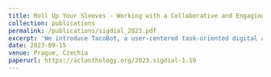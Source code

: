 ```yaml
---
title: Roll Up Your Sleeves - Working with a Collaborative and Engaging Task Oriented Dialogue System conference. ACL/ISCA Special Interest Group on Discourse and Dialogue(SIGDIAL) 2023
collection: publications
permalink: /publications/sigdial_2023.pdf
excerpt: 'We introduce TacoBot, a user-centered task-oriented digital assistant designed to guide users through complex real-world tasks with multiple steps. Covering a wide range of cooking and how-to tasks, we aim to deliver a collaborative and engaging dialogue experience. Equipped with language understanding, dialogue management, and response generation components supported by a robust search engine, TacoBot ensures efficient task assistance.'
date: 2023-09-15
venue: Prague, Czechia
paperurl: https://aclanthology.org/2023.sigdial-1.19
---
```

